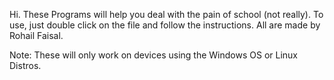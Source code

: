 Hi. These Programs will help you deal with the pain of school (not really). To use, just double click on the file and follow the instructions. All are made by Rohail Faisal.




Note: These will only work on devices using the Windows OS or Linux Distros.
